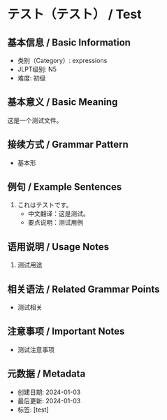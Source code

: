 # テスト（テスト） / Test

## 基本信息 / Basic Information
- 类别（Category）: expressions
- JLPT级别: N5
- 难度: 初级

## 基本意义 / Basic Meaning
这是一个测试文件。

## 接续方式 / Grammar Pattern
- 基本形

## 例句 / Example Sentences
1. これはテストです。
   - 中文翻译：这是测试。
   - 要点说明：测试用例

## 语用说明 / Usage Notes
1. 测试用途

## 相关语法 / Related Grammar Points
- 测试相关

## 注意事项 / Important Notes
- 测试注意事项

## 元数据 / Metadata
- 创建日期: 2024-01-03
- 最后更新: 2024-01-03
- 标签: [test]